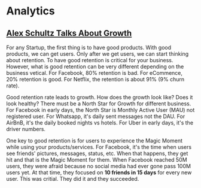 Analytics
==========

## [Alex Schultz Talks About Growth](https://www.youtube.com/watch?v=n_yHZ_vKjno)

For any Startup, the first thing is to have good products. With good products, we can get users. Only after we get users, we can start thinking about retention. To have good retention is critical for your business. However, what is good retention can be very different depending on the business vetical. For Facebook, 80% retention is bad. For eCommence, 20% retention is good. For Netflix, the retention is about 91% (9% churn rate).

Good retention rate leads to growth. How does the growth look like? Does it look healthy? There must be a North Star for Growth for different business. For Facebook in early days, the North Star is Monthly Active User (MAU) not registered user. For Whatsapp, it's daily sent messages not the DAU. For AirBnB, it's the daily booked nights vs hotels. For Uber in early days, it's the driver numbers. 

One key to good retention is for users to experience the Magic Moment while using your products/services. For Facebook, it's the time when users see friends' pictures, messages, status, etc. When that happens, they get hit and that is the Magic Moment for them. When Facebook reached 50M users, they were afraid because no social media had ever gone pass 100M users yet. At that time, they focused on **10 friends in 15 days** for every new user. This was critial. They did it and they succeeded.
